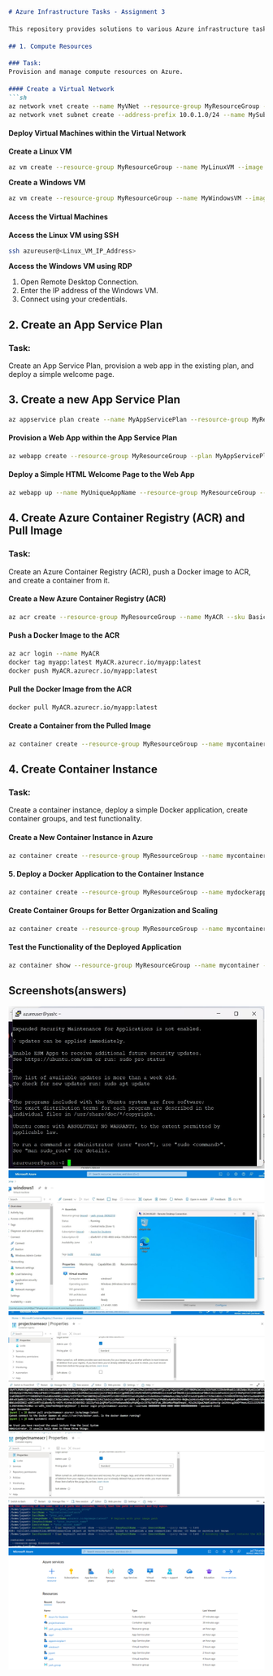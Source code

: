 ```markdown
# Azure Infrastructure Tasks - Assignment 3

This repository provides solutions to various Azure infrastructure tasks. Each task involves creating and managing different Azure resources. Below is a detailed description of each assignment, including commands and relevant screenshots.

## 1. Compute Resources

### Task:
Provision and manage compute resources on Azure.

#### Create a Virtual Network
```sh
az network vnet create --name MyVNet --resource-group MyResourceGroup --subnet-name MySubnet
az network vnet subnet create --address-prefix 10.0.1.0/24 --name MySubnet --resource-group MyResourceGroup --vnet-name MyVNet
```

#### Deploy Virtual Machines within the Virtual Network

**Create a Linux VM**
```sh
az vm create --resource-group MyResourceGroup --name MyLinuxVM --image UbuntuLTS --admin-username azureuser --generate-ssh-keys
```

**Create a Windows VM**
```sh
az vm create --resource-group MyResourceGroup --name MyWindowsVM --image Win2019Datacenter --admin-username azureuser --admin-password myPassword123!
```

#### Access the Virtual Machines

**Access the Linux VM using SSH**
```sh
ssh azureuser@<Linux_VM_IP_Address>
```

**Access the Windows VM using RDP**
1. Open Remote Desktop Connection.
2. Enter the IP address of the Windows VM.
3. Connect using your credentials.

## 2. Create an App Service Plan

### Task:
Create an App Service Plan, provision a web app in the existing plan, and deploy a simple welcome page.

## 3. Create a new App Service Plan
```sh
az appservice plan create --name MyAppServicePlan --resource-group MyResourceGroup --sku FREE
```

#### Provision a Web App within the App Service Plan
```sh
az webapp create --resource-group MyResourceGroup --plan MyAppServicePlan --name MyUniqueAppName
```

#### Deploy a Simple HTML Welcome Page to the Web App
```sh
az webapp up --name MyUniqueAppName --resource-group MyResourceGroup --html
```

## 4. Create Azure Container Registry (ACR) and Pull Image

### Task:
Create an Azure Container Registry (ACR), push a Docker image to ACR, and create a container from it.

#### Create a New Azure Container Registry (ACR)
```sh
az acr create --resource-group MyResourceGroup --name MyACR --sku Basic
```

#### Push a Docker Image to the ACR
```sh
az acr login --name MyACR
docker tag myapp:latest MyACR.azurecr.io/myapp:latest
docker push MyACR.azurecr.io/myapp:latest
```

#### Pull the Docker Image from the ACR
```sh
docker pull MyACR.azurecr.io/myapp:latest
```

#### Create a Container from the Pulled Image
```sh
az container create --resource-group MyResourceGroup --name mycontainer --image MyACR.azurecr.io/myapp:latest --cpu 1 --memory 1.5 --registry-login-server MyACR.azurecr.io --registry-username <username> --registry-password <password>
```

## 4. Create Container Instance

### Task:
Create a container instance, deploy a simple Docker application, create container groups, and test functionality.

#### Create a New Container Instance in Azure
```sh
az container create --resource-group MyResourceGroup --name mycontainer --image MyACR.azurecr.io/myapp:latest --cpu 1 --memory 1.5
```

#### 5. Deploy a Docker Application to the Container Instance
```sh
az container create --resource-group MyResourceGroup --name mydockerapp --image mydockerapp:latest --cpu 1 --memory 1.5
```

#### Create Container Groups for Better Organization and Scaling
```sh
az container create --resource-group MyResourceGroup --name mycontainergroup --image MyACR.azurecr.io/myapp:latest --cpu 1 --memory 1.5 --restart-policy Always
```

#### Test the Functionality of the Deployed Application
```sh
az container show --resource-group MyResourceGroup --name mycontainer --query instanceView.state
```

## Screenshots(answers)

![Screenshot 1](https://github.com/jayant77778/Assignment-3-/blob/main/Screenshot%202024-06-06%20202631.jpg)
![Screenshot 2](https://github.com/jayant77778/Assignment-3-/blob/main/Screenshot%202024-06-06%20225333.jpg)
![Screenshot 3](https://github.com/jayant77778/Assignment-3-/blob/main/Screenshot%202024-06-06%20235151.jpg)
![Screenshot 4](https://github.com/jayant77778/Assignment-3-/blob/main/Screenshot%202024-06-07%20000850.jpg)
![Screenshot 5](https://github.com/jayant77778/Assignment-3-/blob/main/Screenshot%202024-06-07%20002601.png)
```
